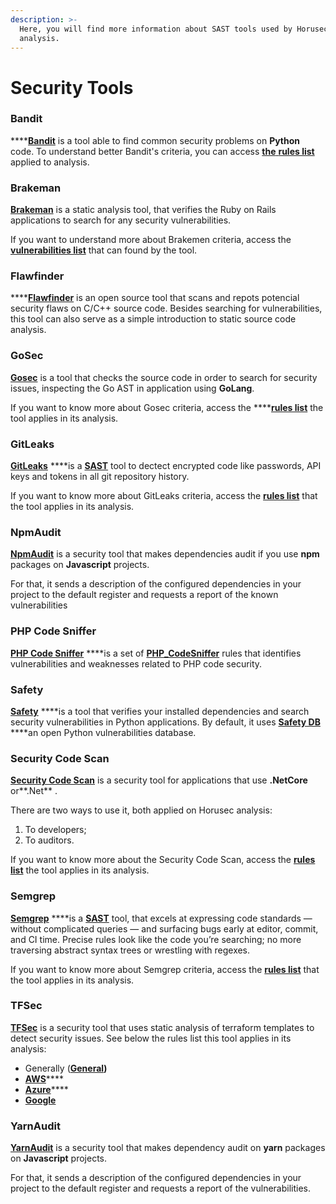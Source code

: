 ```yaml
---
description: >-
  Here, you will find more information about SAST tools used by Horusec in the
  analysis.
---
```


# Security Tools

### Bandit

\*\*\*\*[**Bandit**](https://github.com/PyCQA/bandit) is a tool able to find common security problems on **Python** code. To understand better Bandit's criteria, you can access [**the** **rules list**](https://bandit.readthedocs.io/en/latest/plugins/index.html#complete-test-plugin-listing) applied to analysis. 

### Brakeman

[**Brakeman**](https://github.com/presidentbeef/brakeman) is a static analysis tool, that verifies the Ruby on Rails applications to search for any security vulnerabilities. 

If you want to understand more about Brakemen criteria, access the [**vulnerabilities list**](https://brakemanscanner.org/docs/warning_types/) that can found by the tool. 

### Flawfinder

\*\*\*\*[**Flawfinder**](https://github.com/david-a-wheeler/flawfinder) is an open source tool that scans and repots potencial security flaws on C/C++  source code. Besides searching for vulnerabilities, this tool can also serve as a simple introduction to static source code analysis. 

### GoSec

[**Gosec**](https://github.com/securego/gosec) is a tool that checks the source code in order to search for security issues, inspecting the Go AST in application using **GoLang**.

If you want to know more about Gosec criteria, access the ****[**rules list**](https://github.com/securego/gosec#available-rules) the tool applies in its analysis. 

### GitLeaks

[**GitLeaks**](https://github.com/zricethezav/gitleaks) ****is a  [**SAST**](../../../key-concepts.md#sast-static-application-security-testing) tool to dectect encrypted code like passwords, API keys and tokens in all git repository history. 

If you want to know more about GitLeaks criteria, access the [**rules list**](https://github.com/ZupIT/horusec/blob/master/deployments/dockerfiles/gitleaks/rules.toml) that the tool applies in its analysis. 

### NpmAudit

[**NpmAudit**](https://docs.npmjs.com/cli/audit.html)  is a security tool that makes dependencies audit if you use **npm** packages on **Javascript** projects.

For that, it sends a description of the configured dependencies in your project to the default register and requests a report of the known vulnerabilities

### PHP Code Sniffer

[**PHP Code Sniffer**](https://github.com/FloeDesignTechnologies/phpcs-security-audit) ****is a  set of [**PHP\_CodeSniffer**](https://github.com/squizlabs/PHP_CodeSniffer) rules that identifies vulnerabilities and weaknesses related to PHP code security.

### Safety

[**Safety**](https://github.com/pyupio/safety)  ****is a tool that verifies your installed dependencies and search security vulnerabilities in Python applications. By default, it uses [**Safety DB**](https://github.com/pyupio/safety-db) ****an open Python vulnerabilities  database. 

### Security Code Scan

[**Security Code Scan**](https://github.com/security-code-scan/security-code-scan) is a security tool for applications that use **.NetCore** or**.Net** .

There are two ways to use it, both applied on Horusec analysis:

1. To developers;
2. To auditors.

If you want to know more about the Security Code Scan, access the [**rules list**](https://security-code-scan.github.io/#rules) the tool applies in its analysis. 

### Semgrep

[**Semgrep**](https://github.com/returntocorp/semgrep) ****is a  [**SAST**](../../../key-concepts.md#sast-static-application-security-testing) tool, that excels at expressing code standards — without complicated queries — and surfacing bugs early at editor, commit, and CI time. Precise rules look like the code you’re searching; no more traversing abstract syntax trees or wrestling with regexes.

If you want to know more about Semgrep criteria, access the [**rules list**](https://semgrep.dev/docs/rules/) that the tool applies in its analysis. 

### TFSec

[**TFSec**](https://github.com/tfsec/tfsec) is a security tool that uses static analysis of terraform templates to detect security issues.  See below the rules list this tool applies in its analysis: 

* Generally \([**General**](https://github.com/tfsec/tfsec/blob/master/docs/GENERAL_CHECKS.md)**\)**
*  [**AWS**](https://github.com/tfsec/tfsec/blob/master/docs/AWS_CHECKS.md)\*\*\*\*
*  [**Azure**](https://github.com/tfsec/tfsec/blob/master/docs/AZURE_CHECKS.md)\*\*\*\*
*  [**Google**](https://github.com/tfsec/tfsec/blob/master/docs/GOOGLE_CHECKS.md)

### YarnAudit

 [**YarnAudit**](https://classic.yarnpkg.com/en/docs/cli/audit/) is a security tool that makes dependency audit on **yarn** packages on **Javascript** projects. 

For that, it sends a description of the configured dependencies in your project to the default register and requests a report of the vulnerabilities.

